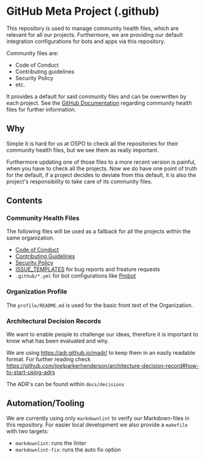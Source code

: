 # GitHub Meta Project (.github)

This repository is used to manage community health files, which are relevant for all our projects.
Furthermore, we are providing our default integration configurations for bots and apps via this repository.

Community files are:

- Code of Conduct
- Contributing guidelines
- Security Policy
- etc.

It provides a default for said community files and can be overwritten by each project. See the [GitHub Documentation](https://docs.github.com/en/communities/setting-up-your-project-for-healthy-contributions/creating-a-default-community-health-file) regarding community health files for further information.

## Why

Simple it is hard for us at OSPO to check all the repositories for their community health files, but we see them as really important.

Furthermore updating one of those files to a more recent version is painful, when you have to check all the projects.
Now we do have one point of truth for the default, if a project decides to deviate from this default, it is also the project's responsibility to take care of its community files.

## Contents

### Community Health Files

The following files will be used as a fallback for all the projects within the same organization.

- [Code of Conduct](CODE_OF_CONDUCT.md)
- [Contributing Guidelines](CONTRIBUTING.md)
- [Security Policy](SECURITY.md)
- [ISSUE_TEMPLATES](ISSUE_TEMPLATES/) for bug reports and freature requests
- `.github/*.yml` for bot configurations like [Probot](https://probot.github.io/docs/best-practices/#store-configuration-in-the-repository)

### Organization Profile

The `profile/README.md` is used for the basic front text of the Organization.

### Architectural Decision Records

We want to enable people to challenge our ideas, therefore it is important to know what has been evaluated and why.

We are using <https://adr.github.io/madr/> to keep them in an easily readable format.
For further reading check <https://github.com/joelparkerhenderson/architecture-decision-record#how-to-start-using-adrs>

The ADR's can be found within `docs/decisions`

## Automation/Tooling

We are currently using only `markdownlint` to verify our Markdown-files in this repository.
For easier local development we also provide a `makefile` with two targets:

- `markdownlint`: runs the linter
- `markdownlint-fix`: runs the auto fix option
